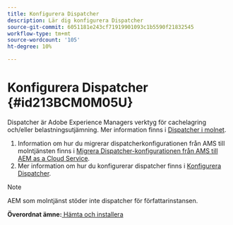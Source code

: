 ```yaml
---
title: Konfigurera Dispatcher
description: Lär dig konfigurera Dispatcher
source-git-commit: 6051181e243cf71919901093c1b5590f21832545
workflow-type: tm+mt
source-wordcount: '105'
ht-degree: 10%

---
```



# Konfigurera Dispatcher {#id213BCM0M05U}

Dispatcher är Adobe Experience Managers verktyg för cachelagring och/eller belastningsutjämning. Mer information finns i [Dispatcher i molnet](https://experienceleague.adobe.com/docs/experience-manager-cloud-service/implementing/content-delivery/disp-overview.html?lang=en).

1. Information om hur du migrerar dispatcherkonfigurationen från AMS till molntjänsten finns i [Migrera Dispatcher-konfigurationen från AMS till AEM as a Cloud Service](https://experienceleague.adobe.com/docs/experience-manager-cloud-service/implementing/content-delivery/ams-aem.html?lang=en).
1. Mer information om hur du konfigurerar dispatcher finns i [Konfigurera Dispatcher](https://experienceleague.adobe.com/docs/experience-manager-dispatcher/using/configuring/dispatcher-configuration.html?lang=en).

>[!NOTE]
>
> AEM som molntjänst stöder inte dispatcher för författarinstansen.

**Överordnat ämne:**[ Hämta och installera](download-install.md)

